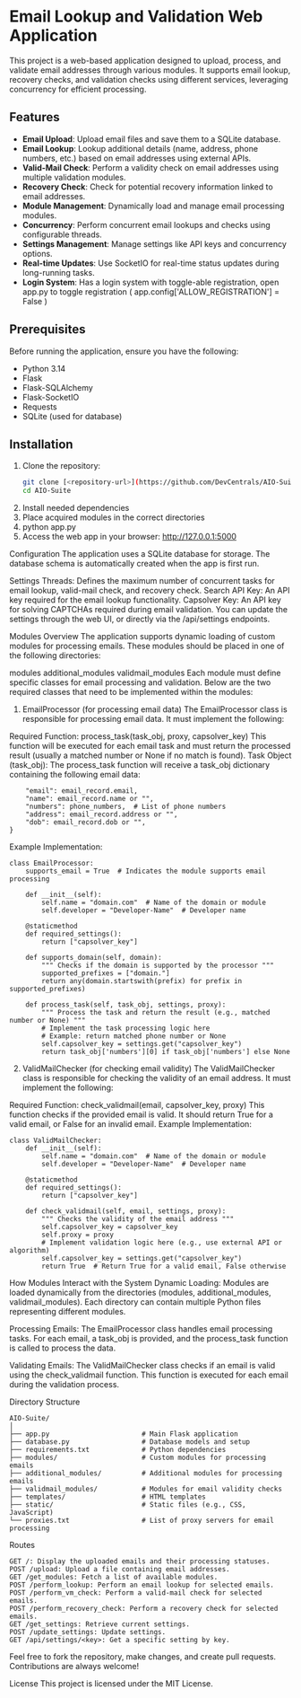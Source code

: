 # Email Lookup and Validation Web Application

This project is a web-based application designed to upload, process, and validate email addresses through various modules. It supports email lookup, recovery checks, and validation checks using different services, leveraging concurrency for efficient processing.

## Features

- **Email Upload**: Upload email files and save them to a SQLite database.
- **Email Lookup**: Lookup additional details (name, address, phone numbers, etc.) based on email addresses using external APIs.
- **Valid-Mail Check**: Perform a validity check on email addresses using multiple validation modules.
- **Recovery Check**: Check for potential recovery information linked to email addresses.
- **Module Management**: Dynamically load and manage email processing modules.
- **Concurrency**: Perform concurrent email lookups and checks using configurable threads.
- **Settings Management**: Manage settings like API keys and concurrency options.
- **Real-time Updates**: Use SocketIO for real-time status updates during long-running tasks.
- **Login System**: Has a login system with toggle-able registration, open app.py to toggle registration ( app.config['ALLOW_REGISTRATION'] = False )

## Prerequisites

Before running the application, ensure you have the following:

- Python 3.14
- Flask
- Flask-SQLAlchemy
- Flask-SocketIO
- Requests
- SQLite (used for database)

## Installation

1. Clone the repository:
   ```bash
   git clone [<repository-url>](https://github.com/DevCentrals/AIO-Suite.git)
   cd AIO-Suite
2. Install needed dependencies
3. Place acquired modules in the correct directories
3. python app.py
5. Access the web app in your browser: http://127.0.0.1:5000

Configuration
The application uses a SQLite database for storage. The database schema is automatically created when the app is first run.

Settings
Threads: Defines the maximum number of concurrent tasks for email lookup, valid-mail check, and recovery check.
Search API Key: An API key required for the email lookup functionality.
Capsolver Key: An API key for solving CAPTCHAs required during email validation.
You can update the settings through the web UI, or directly via the /api/settings endpoints.

Modules Overview
The application supports dynamic loading of custom modules for processing emails. These modules should be placed in one of the following directories:

modules
additional_modules
validmail_modules
Each module must define specific classes for email processing and validation. Below are the two required classes that need to be implemented within the modules:

1. EmailProcessor (for processing email data)
The EmailProcessor class is responsible for processing email data. It must implement the following:

Required Function:
process_task(task_obj, proxy, capsolver_key)
This function will be executed for each email task and must return the processed result (usually a matched number or None if no match is found).
Task Object (task_obj):
The process_task function will receive a task_obj dictionary containing the following email data:

```task_obj = {
    "email": email_record.email,
    "name": email_record.name or "",
    "numbers": phone_numbers,  # List of phone numbers
    "address": email_record.address or "",
    "dob": email_record.dob or "",
}
```
Example Implementation:
```
class EmailProcessor:
    supports_email = True  # Indicates the module supports email processing

    def __init__(self):
        self.name = "domain.com"  # Name of the domain or module
        self.developer = "Developer-Name"  # Developer name

    @staticmethod
    def required_settings():
        return ["capsolver_key"]
    
    def supports_domain(self, domain):
        """ Checks if the domain is supported by the processor """
        supported_prefixes = ["domain."]
        return any(domain.startswith(prefix) for prefix in supported_prefixes)

    def process_task(self, task_obj, settings, proxy):
        """ Process the task and return the result (e.g., matched number or None) """
        # Implement the task processing logic here
        # Example: return matched phone number or None
        self.capsolver_key = settings.get("capsolver_key")
        return task_obj['numbers'][0] if task_obj['numbers'] else None

```
2. ValidMailChecker (for checking email validity)
The ValidMailChecker class is responsible for checking the validity of an email address. It must implement the following:

Required Function:
check_validmail(email, capsolver_key, proxy)
This function checks if the provided email is valid. It should return True for a valid email, or False for an invalid email.
Example Implementation:
```
class ValidMailChecker:
    def __init__(self):
        self.name = "domain.com"  # Name of the domain or module
        self.developer = "Developer-Name"  # Developer name

    @staticmethod
    def required_settings():
        return ["capsolver_key"]

    def check_validmail(self, email, settings, proxy):
        """ Checks the validity of the email address """
        self.capsolver_key = capsolver_key
        self.proxy = proxy
        # Implement validation logic here (e.g., use external API or algorithm)
        self.capsolver_key = settings.get("capsolver_key")
        return True  # Return True for a valid email, False otherwise

```

How Modules Interact with the System
Dynamic Loading:
Modules are loaded dynamically from the directories (modules, additional_modules, validmail_modules). Each directory can contain multiple Python files representing different modules.

Processing Emails:
The EmailProcessor class handles email processing tasks. For each email, a task_obj is provided, and the process_task function is called to process the data.

Validating Emails:
The ValidMailChecker class checks if an email is valid using the check_validmail function. This function is executed for each email during the validation process.

Directory Structure
```
AIO-Suite/
│
├── app.py                       # Main Flask application
├── database.py                  # Database models and setup
├── requirements.txt             # Python dependencies
├── modules/                     # Custom modules for processing emails
├── additional_modules/          # Additional modules for processing emails
├── validmail_modules/           # Modules for email validity checks
├── templates/                   # HTML templates
├── static/                      # Static files (e.g., CSS, JavaScript)
└── proxies.txt                  # List of proxy servers for email processing
```
Routes
```
GET /: Display the uploaded emails and their processing statuses.
POST /upload: Upload a file containing email addresses.
GET /get_modules: Fetch a list of available modules.
POST /perform_lookup: Perform an email lookup for selected emails.
POST /perform_vm_check: Perform a valid-mail check for selected emails.
POST /perform_recovery_check: Perform a recovery check for selected emails.
GET /get_settings: Retrieve current settings.
POST /update_settings: Update settings.
GET /api/settings/<key>: Get a specific setting by key.
```


Feel free to fork the repository, make changes, and create pull requests. Contributions are always welcome!

License
This project is licensed under the MIT License.
